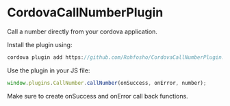 CordovaCallNumberPlugin
=======================

Call a number directly from your cordova application.

Install the plugin using:

``` java
cordova plugin add https://github.com/Rohfosho/CordovaCallNumberPlugin.git
```

Use the plugin in your JS file:
``` javascript
window.plugins.CallNumber.callNumber(onSuccess, onError, number);
```

Make sure to create onSuccess and onError call back functions.
